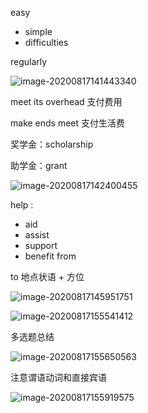 easy

- simple
- difficulties



regularly

![image-20200817141443340](C:\Users\UncleDong\AppData\Roaming\Typora\typora-user-images\image-20200817141443340.png)

meet its overhead 支付费用

make ends meet 支付生活费



奖学金：scholarship

助学金：grant

![image-20200817142400455](C:\Users\UncleDong\AppData\Roaming\Typora\typora-user-images\image-20200817142400455.png)

help : 

- aid
- assist
- support
- benefit from

to 地点状语 + 方位

![image-20200817145951751](C:\Users\UncleDong\AppData\Roaming\Typora\typora-user-images\image-20200817145951751.png)



![image-20200817155541412](C:\Users\UncleDong\AppData\Roaming\Typora\typora-user-images\image-20200817155541412.png)



多选题总结



![image-20200817155650563](C:\Users\UncleDong\AppData\Roaming\Typora\typora-user-images\image-20200817155650563.png)

注意谓语动词和直接宾语



![image-20200817155919575](C:\Users\UncleDong\AppData\Roaming\Typora\typora-user-images\image-20200817155919575.png)